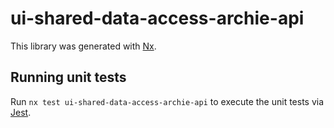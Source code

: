 # ui-shared-data-access-archie-api

This library was generated with [Nx](https://nx.dev).

## Running unit tests

Run `nx test ui-shared-data-access-archie-api` to execute the unit tests via [Jest](https://jestjs.io).
